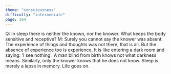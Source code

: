 ```yaml
---
theme: "consciousness"
difficulty: "intermediate"
page: 364
---
```


Q: In sleep there is neither the known, nor the knower. What keeps the body sensitive and receptive? M: Surely you cannot say the knower was absent. The experience of things and thoughts was not there, that is all. But the absence of experience too is experience. It is like entering a dark room and saying: 'I see nothing'. A man blind from birth knows not what darkness means. Similarly, only the knower knows that he does not know. Sleep is merely a lapse in memory. Life goes on.